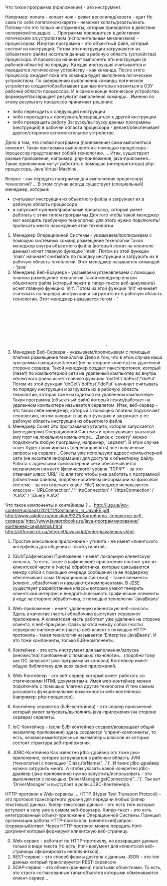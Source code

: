
Что такое программа (приложение) - это инструмент.

Например:
лопата - копает
нож - режет
велосипед/карета - едит
Но сама по себе лопата/нож/карета - неможет копать/резать/ехать. Потому-что это только инструменты, которые приводятся в действие человеком/лошадью.
...
Программа приводиться в действием логическим эл.устройством (исполнительным механизмом) - процессором.
Изнутри программа - это объектный файл, который состоит из инструкций.
Потом эти инструкции загружаются из (объектного файла) носителя данных в рабочую область (устройства) процессора.
И процессор начинает выполнять эти инструкции (в рабочей области) по порядку.
Каждая инструкция считывается и передается логическому устройству - как команда. После этого процессор ожидает пока эта команда будет выполнена логическим устройством.
По завершению выполнения команды логическое устройство создает/обрабатывает данные которые храняться в ОЗУ рабочей области процессора.
И в самом конце логическое устройство формирует/возвращает результат выполнения команды... Именно по этому результату процессор принимает решение:
- либо переходить к следующей инструкции
- либо переходить к пропускать/возвращаться к другой инструкции
- либо прекращать работу
Загрузку/выгрузку данных программы (инструкций) в рабочей области процессора - делает/обеспечивает другое/стороное вспомогательное устройство.


Дело в том, что любая программа (приложение) сама выполняться неможет. Такая программа выполняется с помощью процессора - (процессор представляет собой) технологию.
...
Итак, существуют разные приложения, например: php-приложения, java-приложеня... Такие приложения могут работать с помощью (интерпретатора) php-процессора, Java Virtual Machine.


Вопрос - как передать программу для выполнения процессору/технологии?
...
В этом случае всегда существует (специальный) менеджер, который:
- считывает инструкции из объектного файла и загружает их в рабочую область процессора
- и запускает нужный/правильный процессор, который умеет работать с этим типом программы
Для того чтобы такой менеджер мог находить требуемую технологию, для этого нужно подключить/прописать место нахождение этой технологии.

1. Менеджер Операционной Системы - указываем/прописываем с помощью системных команд размещение технологии
   Такой менеджер внутри объектного файла (который лежит на носителе данных) исчет главную функцию 'main'. Потом из этой функции 'main' начинает считывать по порядку инструкции
   и загружать их в рабочую область технологии.
   Этот менеджер называется командой - 'java'
2. Менеджер Веб-Браузера - указываем/устанавливаем с помощью плагина размещение технологии
   Такой менеджер внутри объектного файла (который лежит в гипер-тексте веб-документа) исчет главную функцию 'init'. Потом из этой функции 'init' начинает считывать по порядку 
   инструкции и загружать их в рабочую область технологии.
   Этот менеджер называется тегом - '<object></object>'
3. Менеджер Веб-Сервера - указываем/прописываем с помощью плагина размещение технологии
   Дело в том, что в этом случае наша программа находиться/лежит (не на стороне клиента) на удаленной стороне сервера.
   Такой менеджер создает пакет/протокол, который (лезет) по компьютерной сети на удаленный компьютер во внутрь объектного файла исчет главную функцию 'doGet'/'doPost'/'doPut'.
   Потом из этой функции 'doGet'/'doPost'/'doPut' начинает считывать по порядку инструкции и загружать их в рабочую область технологии, которая тоже находиться на удаленном компьютере.
       Такая программа (объектный файл) который лежит/работает на удаленном компьютере называется сервлетом.
   Итак, веб-сервер - это такой себе менеджер, который с помощью плагина подключает технологию, потом находит главную функцию и загружает в ее рабочую область инструкции из объектного файла
4. Менеджер Сокет
   Это программная утилита, которая запускается (менеджером) Операционной Системы и прослушивает указаный ему порт на локальном компьютере...
   Далее к 'сокету' можно подключить любую программу, например, 'сервлет'. В этом случае сокет будет проксировать (перенаправлять) все полученные запросы на сервлет...
   Сокеты уже используют адресс компьютерной сети (не носителя информации) для доступа к объектному файлу.
   Работа с адрессами компьютерной сети обеспечивается механизмом нижнего (физического) уровня 'TCP/IP' - за это отвечает клвсс 'URL'
   Но для того чтобы уже работать с программой (объектным файлом, подобно носителям информации на файловой системе - за это отвечает класс 'File') менеджер используется 
   классом - 'URLConnection' / 'HttpConnection' / 'HttpsConnection' / 'AJAX' / 'jQuery AJAX'


Что такое компоненты и контейнеры ?
...
http://jug.ua/wp-content/uploads/2011/11/Containers_in_JavaEE.pdf
http://www.askdev.ru/question/9221/Контейнеры-сервлетов-веб-сервера/  http://www.javaprobooks.ru/java-программирование/контейнер-сервлетов.html
http://citforum.ck.ua/internet/javascript/enterpjavabeans.shtml

1. Простое консольное приложение - утилита - не имеет клиентского интерфейса для общения с такой утилитой...
2. (GUI/Графическое) Приложение - имеет локальную клиентскую консоль.
   То есть, такое (графическое) приложение состоит уже из клиентской части и (часть) обработчика, которые связываются между собой с помощью очереди сообщений (а ее поддержку обеспечивает
   сама Операционная Система) - такие элементы (клиент...обработчик) и называются компонентами.
   В J2SE существует разработанные классы которые умеют генерить клиентский интерфес и внедрять/связывать графические элементы в коде на стороне обработчика, с помощью технологии 'JavaBeans'
3. Web-приложение - имеет удаленную клиентскую веб-консоль.
   Здесь в качестве (часть) обрабочика выступает серверное приложение. А клиентская часть работает уже удаленно на стороне клиента, в веб-брацзере.
   Связываются между собой (часть) серверное пиложение и (часть) веб-клиент с помощью HTTP-протокола - такая технология называется 'Enterprise JavaBeans'. И это тоже компоненты, только EJB-компоненты.

0. Контейнер - это есть инструмент для выполнения/запуска (множества) приложений с помощью технологии... (подобно тому как ОС запускает java-прграмму из консоли)
   Контейнер имеет общую библиотеку для всех своих приложений.
1. Web-Контейнер - это веб-сервер который умеет работать со статическими HTML-документами.
   Имея web-контейнер можно подключать с помощью плагина другие технологии И тем самым расширять функциональные возможности web-контейнера (например: php-процессор).
2. Контейнер сервлетов (EJB-контейнер) - это сервер приложений который умеет запускать/выполнять java-приложения (на стороне сервера) сервлеты.
3. IoC-Контейнер - (если EJB-контейнер создает/возвращает общий экземпляр приложения) здесь создаются 'спринг-компоненты', то есть, независимые/отдельные экземпляры классов из которых
   состоит структура веб-приложения.
4. JDBC-Контейнер
   Как известно jdbc-драйвер это тоже java-приложение, которое загружается в рабочую область JVM (технологии) с помощью 'Class.forName("...")'. И таких jdbc-драйвер можно загрузить много.
   А чтобы указать какой конкретно jdbc-драйвер (java-приложение) нужно запустить/использовать - это выполняется с помощью 'DriverManager.getConnection("...")'.
   Так вот 'DriverManager' и выступает в роли JDBC-Контейнера.


HTTP-протокол и Web-сервисы
...
HTTP (Hyper Text Transport Protocol) - это протокол транспортного уровня для передачи любых (хипер текстовых) данных.
Хипер-текстовые данные - это есть теги которые вступают в силу уже в самом веб-браузере. Хипер-текст - это есть интегррованный объект-приложение Операционной Системы.
Принцып организации работы HTTP-протокола: (клиентский)запрос-(серверный)ответ. Через HTTP-протокол можно передать html-документ который формирует клиентскую веб-страницу.

0. Web-сервис - работает по HTTP-протоколу, но возвращает данные только в виде текста (то есть, html-документ для клиентской веб-страницы сформировать неполучиться).
1. REST-сервис - это способ формы доступа к данным. JSON - это тип данных который транслируется REST-сервисом
2. SOAP-сервис - это обмен (данными) простыми объектнами. То есть, это строго согласованные типы-объектов которыми обмениваются клиент-сервер...